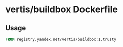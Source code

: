 # vertis/buildbox Dockerfile

## Usage

~~~dockerfile
FROM registry.yandex.net/vertis/buildbox:1.trusty
~~~
